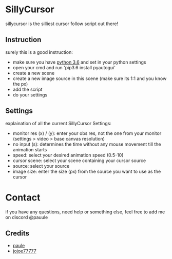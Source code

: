 # SillyCursor

sillycursor is the silliest cursor follow script out there!

## Instruction

surely this is a good instruction:
- make sure you have [python 3.6](https://www.python.org/ftp/python/3.6.8/python-3.6.8-amd64.exe) and set in your python settings
- open your cmd and run 'pip3.6 install pyautogui'
- create a new scene
- create a new image source in this scene (make sure its 1:1 and you know the px)
- add the script
- do your settings

## Settings

explaination of all the current SillyCursor Settings:
- monitor res (x) / (y): enter your obs res, not the one from your monitor (settings > video > base canvas resolution)
- no input (s): determines the time without any mouse movement till the animation starts
- speed: select your desired animation speed (0.5-10)
- cursor scene: select your scene containing your cursor source
- source: select your source
- image size: enter the size (px) from the source you want to use as the cursor

# Contact

if you have any questions, need help or something else, feel free to add me on discord @pauule

## Credits

- [paule](https://www.twitch.tv/pauule)
- [jojoe77777](https://github.com/jojoe77777)
